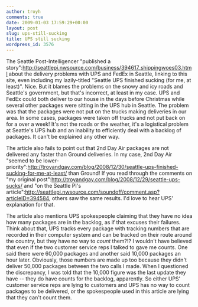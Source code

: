 ```yaml
---
author: troyh
comments: true
date: 2009-01-03 17:59:29+00:00
layout: post
slug: ups-still-sucking
title: UPS still sucking
wordpress_id: 3576
---
```


The Seattle Post-Intelligencer "published a story":http://seattlepi.nwsource.com/business/394617_shippingwoes03.html about the delivery problems with UPS and FedEx in Seattle, linking to this site, even including my lazily-titled "Seattle UPS finished sucking (for me, at least)". Nice. But it blames the problems on the snowy and icy roads and Seattle's government, but that's incorrect, at least in my case. UPS and FedEx could both deliver to our house in the days before Christmas while several other packages were sitting in the UPS hub in Seattle. The problem was that the packages were not put on the trucks making deliveries in our area. In some cases, packages were taken off trucks and not put back on for a over a week! It's not the roads or the weather, it's a logistical problem at Seattle's UPS hub and an inability to efficiently deal with a backlog of packages. It can't be explained any other way.

The article also fails to point out that 2nd Day Air packages are not delivered any faster than Ground deliveries. In my case, 2nd Day Air "seemed to be lower-priority":http://troyandgay.com/blog/2008/12/30/seattle-ups-finished-sucking-for-me-at-least/ than Ground! If you read through the comments on "my original post":http://troyandgay.com/blog/2008/12/29/seattle-ups-sucks/ and "on the Seattle PI's article":http://seattlepi.nwsource.com/soundoff/comment.asp?articleID=394584, others saw the same results. I'd love to hear UPS' explanation for that.

The article also mentions UPS spokespeople claiming that they have no idea how many packages are in the backlog, as if that excuses their failures. Think about that, UPS tracks every package with tracking numbers that are recorded in their computer system and can be tracked on their route around the country, but they have no way to *count* them?!? I wouldn't have believed that even if the two customer service reps I talked to gave me counts. One said there were 60,000 packages and another said 10,000 packages an hour later. Obviously, those numbers are made up too because they didn't deliver 50,000 packages between the two calls I made. When I questioned the discrepancy, I was told that the 10,000 figure was the last update they have -- they do have counts for the backlog, apparently. So either UPS' customer service reps are lying to customers and UPS has no way to count packages to be delivered, or the spokespeople used in this article are lying that they can't count them.
